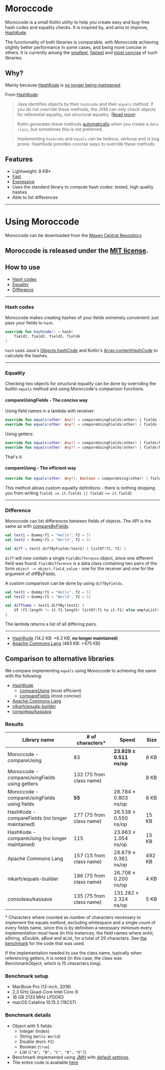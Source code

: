# Moroccode

Moroccode is a small Kotlin utility to help you create easy and bug-free hash codes and equality checks. It is
inspired by, and aims to improve, [HashKode](https://github.com/PvdBerg1998/HashKode).

The functionality of both libraries is comparable, with Moroccode achieving slightly better performance in some cases, 
and being more concise in others. It is currently among the [smallest](#comparison-to-alternative-libraries),
[fastest](#comparison-to-alternative-libraries) and [most concise](#comparison-to-alternative-libraries) of such 
libraries. 

## Why?
Mainly because [HashKode](https://github.com/PvdBerg1998/HashKode) is 
[no longer being maintained](https://github.com/PvdBerg1998/HashKode/issues/3#issuecomment-553642518).

From [HashKode](https://github.com/PvdBerg1998/HashKode#why):
> Java identifies objects by their `hashcode` and their `equals` method. If you do not override these methods, the JVM 
>can only check objects for referential equality, not structural equality. 
>([Read more](https://kotlinlang.org/docs/reference/equality.html#equality))

> Kotlin generates these methods [automatically](https://kotlinlang.org/docs/reference/data-classes.html#data-classes) 
>when you create a `data class`, but sometimes this is not preferred.

> Implementing `hashcode` and `equals` can be tedious, verbose and is bug prone. HashKode provides concise ways to 
>override these methods.

## Features
- Lightweight: 8 KB*
- [Fast](#comparison-to-alternative-libraries)
- [Expressive](#how-to-use)
- Uses the standard library to compute hash codes: tested, high quality hashes
- Able to list differences

---
  
# Using Moroccode
Moroccode can be downloaded from the [Maven Central Repository]().

Moroccode is released under the [MIT license](LICENSE.md).
---

## How to use
- [Hash codes](#hash-codes)
- [Equality](#equality)
- [Difference](#difference)

---

### Hash codes
Moroccode makes creating hashes of your fields extremely convenient: just pass your fields to `hash`.
```kotlin
override fun hashCode() = hash(
    field1, field2, field3, field4
)
```
`hash` uses Java's [Objects.hashCode](https://docs.oracle.com/javase/7/docs/api/java/util/Objects.html#hashCode%28java.lang.Object%29)
and Kotlin's [Array.contentHashCode](https://kotlinlang.org/api/latest/jvm/stdlib/kotlin.collections/content-hash-code.html) 
to calculate the hashes.

---

### Equality
Checking two objects for structural equality can be done by overriding the builtin `equals` method and using Moroccode's
comparison functions.

#### compareUsingFields - The concise way

Using field names in a lambda with receiver:
```Kotlin
override fun equals(other: Any?) = compareUsingFields(other) { fields { field1 }
override fun equals(other: Any?) = compareUsingFields(other) { fields { field1 } and { field2 } and ...
```

Using getters:
```Kotlin
override fun equals(other: Any?) = compareUsingFields(other) { fields(MyClass::field1)
override fun equals(other: Any?) = compareUsingFields(other) { fields(MyClass::field1) and MyClass::field2 and ...
```  

That's it.

#### compareUsing - The efficient way

```Kotlin
override fun equals(other: Any?): Boolean = compareUsing(other) { field1 == it.field1 && field2 == it.field2 && ... }
```

This method allows custom equality definitions - there is nothing stopping you from writing `field1 == it.field1 || field2 == it.field2`

---

### Difference
Moroccode can list differences between fields of objects. The API is the same as with [compareByFields](#comparebyfields---the-concise-way).
```kotlin
val test1 = Dummy(f1 = "Hello", f2 = 5)
val test2 = Dummy(f1 = "World", f2 = 5)

val diff = test1.diffByFields(test2) { listOf(f1, f2) }
```
`diff` will now contain a single `FieldDifference` object, since one different field was found.
`FieldDifference` is a data class containing two pairs of the form `object -> object.field_value` - one for the receiver 
and one for the argument of diffByFields.

A custom comparison can be done by using `diffByFields`.

```kotlin
val test1 = Dummy(f1 = "Hello", f2 = 5)
val test2 = Dummy(f1 = "World", f2 = 5)

val diffSame = test1.diffBy(test2) {
    if (f1.length != it.f1.length) listOf(f1 to it.f1) else emptyList()
}
```

The lambda returns a list of all differing pairs.

---

- [HashKode](https://github.com/PvdBerg1998/HashKode) (14.2 KB: +6.2 KB, **no longer maintained**)
- [Apache Commons Lang](https://commons.apache.org/proper/commons-lang/apidocs/org/apache/commons/lang3/builder/EqualsBuilder.html) (483 KB: +475 KB)

## Comparison to alternative libraries
We compare implementing `equals` using Moroccode to achieving the same with the following:
- [HashKode](https://github.com/PvdBerg1998/HashKode)
   - [compareUsing](https://github.com/PvdBerg1998/HashKode#regular-x--y) (most efficient)
   - [compareFields](https://github.com/PvdBerg1998/HashKode#comparefield) (most concise)
- [Apache Commons Lang](https://commons.apache.org/proper/commons-lang/apidocs/org/apache/commons/lang3/builder/EqualsBuilder.html)
- [nikarh/equals-builder](https://github.com/nikarh/equals-builder)
- [consoleau/kassava](https://github.com/consoleau/kassava)

### Results
| Library name                                   | # of characters*         | Speed                     | Size   |
|------------------------------------------------|--------------------------|---------------------------|--------|
| Moroccode - compareUsing                       | 83                       | **23.929 ± 0.511 ns/op**  | 8 KB   |
| Moroccode - compareUsingFields using getters   | 132 (75 from class name) |                           | 8 KB   |
| Moroccode - compareUsingFields using fields    | **55**                   | 28.784 ± 0.803 ns/op      | 8 KB   |
| HashKode - compareFields (no longer maintained)| 177 (75 from class name) | 26.538 ± 0.550 ns/op      | 15 KB  |
| HashKode - compareUsing  (no longer maintained)| 115                      | 23.963 ± 1.054 ns/op      | 15 KB  |
| Apache Commons Lang                            | 157 (15 from class name) | 28.679 ± 0.361 ns/op      | 492 KB |
| nikarh/equals-builder                          | 186 (75 from class name) | 26.706 ± 0.200 ns/op      | 4 KB   |
| consoleau/kassava                              | 135 (75 from class name) | 131.282 ± 2.324 ns/op     | 5 KB   |

\* Characters where counted as number of characters necessary to implement the equals method, excluding whitespace and a 
single count of every fields name, since this is by definition a necessary minimum every implementation must have (in 
this instances, the field names where anInt, aString, aDouble, aBool and aList, for a total of 29 characters. See
[the benchmark](https://github.com/gabrielshanahan/moroccode_jmh/blob/master/src/main/kotlin/BenchmarkObject.kt) for the
code that was used.

If the implementation needed to use the class name, typically when referencing getters, it is noted (in this case, the 
class was BenchmarkObject, which is 15 characters long).  

### Benchmark setup
- MacBook Pro (13-inch, 2018)
- 2,3 GHz Quad-Core Intel Core i5
- 16 GB 2133 MHz LPDDR3
- macOS Catalina 10.15.2 (19C57)

### Benchmark details
- Object with 5 fields:
    - Integer (index)
    - String (`Hello World`)
    - Double (`Math.PI`)
    - Boolean (`true`)
    - List<String> (`["A", "B", "C", "D", "E"]`)
- Benchmark implemented using [JMH](https://openjdk.java.net/projects/code-tools/jmh/) with 
[default settings](https://github.com/openjdk/jmh/blob/master/jmh-core/src/main/java/org/openjdk/jmh/runner/Defaults.java).
- The entire code is available [here](https://github.com/gabrielshanahan/moroccode_jmh/)
